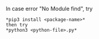 In case error "No Module find", try 
```
*pip3 install <package-name>*
then try 
*python3 <python-file>.py*
```
